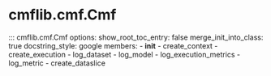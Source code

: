 # cmflib.cmf.Cmf

::: cmflib.cmf.Cmf
    options:
      show_root_toc_entry: false
      merge_init_into_class: true
      docstring_style: google
      members:
        - __init__
        - create_context
        - create_execution
        - log_dataset
        - log_model
        - log_execution_metrics
        - log_metric
        - create_dataslice
